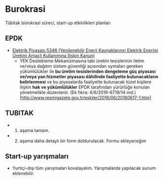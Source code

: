 # Burokrasi
Tübitak bürokrasi süreci, start-up etkinlikleri planları
## EPDK
* [Elektrik Piyasası 5346 (Yenilenebilir Enerji Kaynaklarının Elektrik Enerjisi Üretimi Amaçlı Kullanımına İlişkin Kanun)](https://www.epdk.org.tr/Detay/Icerik/3-0-0-2256/kanunlar)
  *  YEK Destekleme Mekanizmasına tabi üretim tesislerinin iletim ve/veya dağıtım sistem güvenliği açısından uymaları gereken yükümlülükler ile **bu üretim tesislerinden dengeleme güç piyasası ve/veya yan hizmetler piyasası dâhilinde faaliyette bulunacakların belirlenmesi** ve bu piyasalarda faaliyette bulunacak tüzel kişilere ilişkin **hak ve yükümlülükler** EPDK tarafından yürürlüğe konulan yönetmelikle düzenlenir. (Ek fıkra: 4/6/2016-6719/14 md.)[http://www.resmigazete.gov.tr/eskiler/2016/06/20160617-1.htm]
## TUBITAK
* 1. aşama tamam.
* 2. aşama daha detaylı bir form doldurulacak. Formu ekleyeceğim

## Start-up yarışmaları
* Yurtiçi-dışı tüm yarışmaları kovalayalım. Yarışmalarda yapılacak sunum eklenebilir. 
